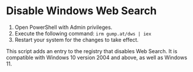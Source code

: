 # Disable Windows Web Search

1. Open PowerShell with Admin privileges.
2. Execute the following command: `irm gump.at/dws | iex`
3. Restart your system for the changes to take effect.

This script adds an entry to the registry that disables Web Search. It is compatible with Windows 10 version 2004 and above, as well as Windows 11.
